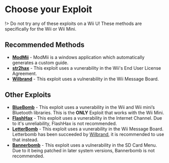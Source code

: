 # Choose your Exploit

!> Do not try any of these exploits on a Wii U! These methods are specifically for the Wii or Wii Mini.

## Recommended Methods
- **[ModMii](modmii)** - ModMii is a windows application which automatically generates a custom guide.
- **[str2hax](/str2hax)** - This exploit uses a vunerability in the Wii's End User License Agreement.
- **[Wilbrand](/wilbrand)** - This exploit uses a vulnerability in the Wii Message Board.

## Other Exploits
- **[BlueBomb](/bluebomb)** - This exploit uses a vunerability in the Wii and Wii mini’s Bluetooth libraries. This is the **ONLY** Exploit that works with the Wii Mini.
- **[FlashHax](/FlashHax)** - This exploit uses a vunerability in the Internet Channel. Due to it's unreliability, FlashHax is not recommended.
- **[LetterBomb](/letterbomb)** - This exploit uses a vunerability in the Wii Message Board. Letterbomb has been succeeded by [Wilbrand](/wilbrand), it is recommended to use that instead.
- **[Bannerbomb](/bannerbomb)** - This exploit uses a vulnerability in the SD Card Menu. Due to it being patched in later system versions, Bannerbomb is not recommended.